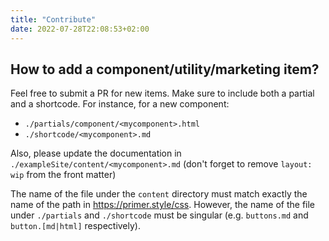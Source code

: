 ```yaml
---
title: "Contribute"
date: 2022-07-28T22:08:53+02:00
---
```


## How to add a component/utility/marketing item?

Feel free to submit a PR for new items. Make sure to include both a partial and a shortcode. For instance, for a new component:

- `./partials/component/<mycomponent>.html`
- `./shortcode/<mycomponent>.md`

Also, please update the documentation in `./exampleSite/content/<mycomponent>.md` (don't forget to remove `layout: wip` from the front matter)

The name of the file under the `content` directory must match exactly the name of the path in <https://primer.style/css>. However, the name of the file under `./partials` and `./shortcode` must be singular (e.g. `buttons.md` and `button.[md|html]` respectively).
